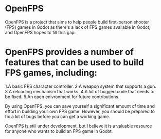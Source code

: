 # OpenFPS
 OpenFPS is a project that aims to help people build first-person shooter (FPS) games in Godot as there's a lack of FPS games       available in Godot, and OpenFPS hopes to fill this gap.
# OpenFPS provides a number of features that can be used to build FPS games, including:
 1.A basic FPS character controller.
 2.A weapon system that supports a gun.
 3.A reloading mechanism that works.
 4.A lot of bugged code that needs to be fixed.
 5.An open enivronment for future contributions.
 
By using OpenFPS, you can save yourself a significant amount of time and effort in building your own FPS game. However, you should be prepared to fix a lot of bugs before you can get a working game.

OpenFPS is still under development, but I believe it is a valuable resource for anyone who wants to build an FPS game in Godot.
